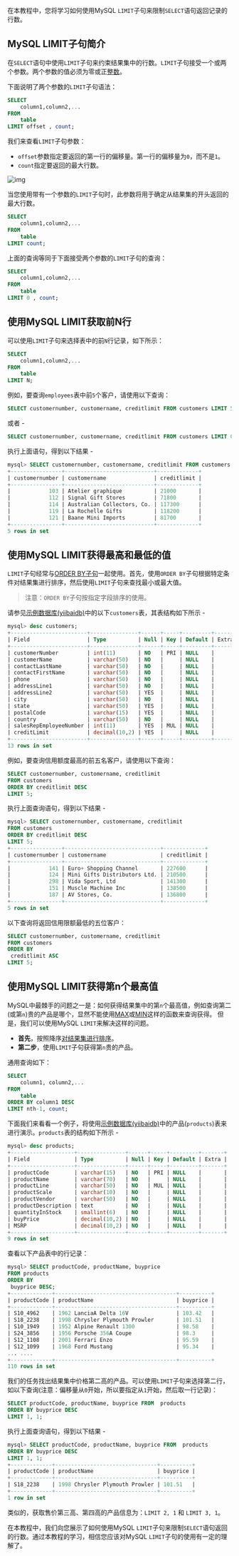 在本教程中，您将学习如何使用MySQL `LIMIT`子句来限制`SELECT`语句返回记录的行数。

## MySQL LIMIT子句简介

在`SELECT`语句中使用`LIMIT`子句来约束结果集中的行数。`LIMIT`子句接受一个或两个参数。两个参数的值必须为零或正[整数](http://www.yiibai.com/mysql/int.html)。

下面说明了两个参数的`LIMIT`子句语法：

```sql
SELECT 
    column1,column2,...
FROM
    table
LIMIT offset , count;
```

我们来查看`LIMIT`子句参数：

- `offset`参数指定要返回的第一行的偏移量。第一行的偏移量为`0`，而不是`1`。
- `count`指定要返回的最大行数。

![img](images/9.jpg)

当您使用带有一个参数的`LIMIT`子句时，此参数将用于确定从结果集的开头返回的最大行数。

```sql
SELECT 
    column1,column2,...
FROM
    table
LIMIT count;
```

上面的查询等同于下面接受两个参数的`LIMIT`子句的查询：

```sql
SELECT 
    column1,column2,...
FROM
    table
LIMIT 0 , count;
```

## 使用MySQL LIMIT获取前N行

可以使用`LIMIT`子句来选择表中的前`N`行记录，如下所示：

```sql
SELECT 
    column1,column2,...
FROM
    table
LIMIT N;
```

例如，要查询`employees`表中前`5`个客户，请使用以下查询：

```sql
SELECT customernumber, customername, creditlimit FROM customers LIMIT 5;
```

或者 -

```sql
SELECT customernumber, customername, creditlimit FROM customers LIMIT 0,5;
```

执行上面语句，得到以下结果 -

```sql
mysql> SELECT customernumber, customername, creditlimit FROM customers LIMIT 5;
+----------------+----------------------------+-------------+
| customernumber | customername               | creditlimit |
+----------------+----------------------------+-------------+
|            103 | Atelier graphique          | 21000       |
|            112 | Signal Gift Stores         | 71800       |
|            114 | Australian Collectors, Co. | 117300      |
|            119 | La Rochelle Gifts          | 118200      |
|            121 | Baane Mini Imports         | 81700       |
+----------------+----------------------------+-------------+
5 rows in set
```

## 使用MySQL LIMIT获得最高和最低的值

`LIMIT`子句经常与[ORDER BY子句](http://www.yiibai.com/mysql/order-by.html)一起使用。首先，使用`ORDER BY`子句根据特定条件对结果集进行排序，然后使用`LIMIT`子句来查找最小或最大值。

> 注意：`ORDER BY`子句按指定字段排序的使用。

请参见[示例数据库(yiibaidb)](http://www.yiibai.com/mysql/sample-database.html)中的以下`customers`表，其表结构如下所示 -

```sql
mysql> desc customers;
+------------------------+---------------+------+-----+---------+-------+
| Field                  | Type          | Null | Key | Default | Extra |
+------------------------+---------------+------+-----+---------+-------+
| customerNumber         | int(11)       | NO   | PRI | NULL    |       |
| customerName           | varchar(50)   | NO   |     | NULL    |       |
| contactLastName        | varchar(50)   | NO   |     | NULL    |       |
| contactFirstName       | varchar(50)   | NO   |     | NULL    |       |
| phone                  | varchar(50)   | NO   |     | NULL    |       |
| addressLine1           | varchar(50)   | NO   |     | NULL    |       |
| addressLine2           | varchar(50)   | YES  |     | NULL    |       |
| city                   | varchar(50)   | NO   |     | NULL    |       |
| state                  | varchar(50)   | YES  |     | NULL    |       |
| postalCode             | varchar(15)   | YES  |     | NULL    |       |
| country                | varchar(50)   | NO   |     | NULL    |       |
| salesRepEmployeeNumber | int(11)       | YES  | MUL | NULL    |       |
| creditLimit            | decimal(10,2) | YES  |     | NULL    |       |
+------------------------+---------------+------+-----+---------+-------+
13 rows in set
```

例如，要查询信用额度最高的前五名客户，请使用以下查询：

```sql
SELECT customernumber, customername, creditlimit
FROM customers
ORDER BY creditlimit DESC
LIMIT 5;
```

执行上面查询语句，得到以下结果 -

```sql
mysql> SELECT customernumber, customername, creditlimit
FROM customers
ORDER BY creditlimit DESC
LIMIT 5;
+----------------+------------------------------+-------------+
| customernumber | customername                 | creditlimit |
+----------------+------------------------------+-------------+
|            141 | Euro+ Shopping Channel       | 227600      |
|            124 | Mini Gifts Distributors Ltd. | 210500      |
|            298 | Vida Sport, Ltd              | 141300      |
|            151 | Muscle Machine Inc           | 138500      |
|            187 | AV Stores, Co.               | 136800      |
+----------------+------------------------------+-------------+
5 rows in set
```

以下查询将返回信用限额最低的五位客户：

```sql
SELECT customernumber, customername, creditlimit
FROM customers
ORDER BY
 creditlimit ASC
LIMIT 5;
```

## 使用MySQL LIMIT获得第n个最高值

MySQL中最棘手的问题之一是：如何获得结果集中的第`n`个最高值，例如查询第二(或第`n`)贵的产品是哪个，显然不能使用[MAX](http://www.yiibai.com/mysql/max-function.html)或[MIN](http://www.yiibai.com/mysql/min.html)这样的函数来查询获得。 但是，我们可以使用MySQL `LIMIT`来解决这样的问题。

- **首先**，按照降序[对结果集进行排序](http://www.yiibai.com/mysql/order-by.html)。
- **第二步**，使用`LIMIT`子句获得第`n`贵的产品。

通用查询如下：

```sql
SELECT 
    column1, column2,...
FROM
    table
ORDER BY column1 DESC
LIMIT nth-1, count;
```

下面我们来看看一个例子，将使用[示例数据库(yiibaidb)](http://www.yiibai.com/mysql/sample-database.html)中的产品(`products`)表来进行演示。`products`表的结构如下所示 -

```sql
mysql> desc products;
+--------------------+---------------+------+-----+---------+-------+
| Field              | Type          | Null | Key | Default | Extra |
+--------------------+---------------+------+-----+---------+-------+
| productCode        | varchar(15)   | NO   | PRI | NULL    |       |
| productName        | varchar(70)   | NO   |     | NULL    |       |
| productLine        | varchar(50)   | NO   | MUL | NULL    |       |
| productScale       | varchar(10)   | NO   |     | NULL    |       |
| productVendor      | varchar(50)   | NO   |     | NULL    |       |
| productDescription | text          | NO   |     | NULL    |       |
| quantityInStock    | smallint(6)   | NO   |     | NULL    |       |
| buyPrice           | decimal(10,2) | NO   |     | NULL    |       |
| MSRP               | decimal(10,2) | NO   |     | NULL    |       |
+--------------------+---------------+------+-----+---------+-------+
9 rows in set
```

查看以下产品表中的行记录：

```sql
mysql> SELECT productCode, productName, buyprice
FROM products
ORDER BY
 buyprice DESC;
+-------------+--------------------------------------+----------+
| productCode | productName                          | buyprice |
+-------------+--------------------------------------+----------+
| S10_4962    | 1962 LanciaA Delta 16V               | 103.42   |
| S18_2238    | 1998 Chrysler Plymouth Prowler       | 101.51   |
| S10_1949    | 1952 Alpine Renault 1300             | 98.58    |
| S24_3856    | 1956 Porsche 356A Coupe              | 98.3     |
| S12_1108    | 2001 Ferrari Enzo                    | 95.59    |
| S12_1099    | 1968 Ford Mustang                    | 95.34    |
... ....
+-------------+--------------------------------------+----------+
110 rows in set
```

我们的任务找出结果集中价格第二高的产品。可以使用`LIMIT`子句来选择第二行，如以下查询(注意：偏移量从`0`开始，所以要指定从`1`开始，然后取一行记录)：

```sql
SELECT productCode, productName, buyprice FROM  products
ORDER BY buyprice DESC
LIMIT 1, 1;
```

执行上面查询语句，得到以下结果 -

```sql
mysql> SELECT productCode, productName, buyprice FROM  products
ORDER BY buyprice DESC
LIMIT 1, 1;
+-------------+--------------------------------+----------+
| productCode | productName                    | buyprice |
+-------------+--------------------------------+----------+
| S18_2238    | 1998 Chrysler Plymouth Prowler | 101.51   |
+-------------+--------------------------------+----------+
1 row in set
```

类似的，获取售价第三高、第四高的产品信息为：`LIMIT 2, 1` 和 `LIMIT 3, 1`。

在本教程中，我们向您展示了如何使用MySQL `LIMIT`子句来限制`SELECT`语句返回的行数。通过本教程的学习，相信您应该对MySQL `LIMIT`子句的使用有一定的理解了。